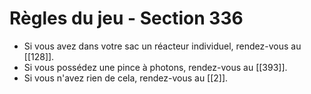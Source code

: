 # Règles du jeu - Section 336

- Si vous avez dans votre sac un réacteur individuel, rendez-vous au [[128]].
- Si vous possédez une pince à photons, rendez-vous au [[393]].
- Si vous n'avez rien de cela, rendez-vous au [[2]].
